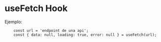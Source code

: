 # useFetch Hook

Ejemplo:

```
    const url = 'endpoint de una api';
    const { data: null, loading: true, error: null } = useFetch(url);
```